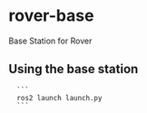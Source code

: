 # rover-base
 Base Station for Rover

## Using the base station

      ```
      ros2 launch launch.py
      ```